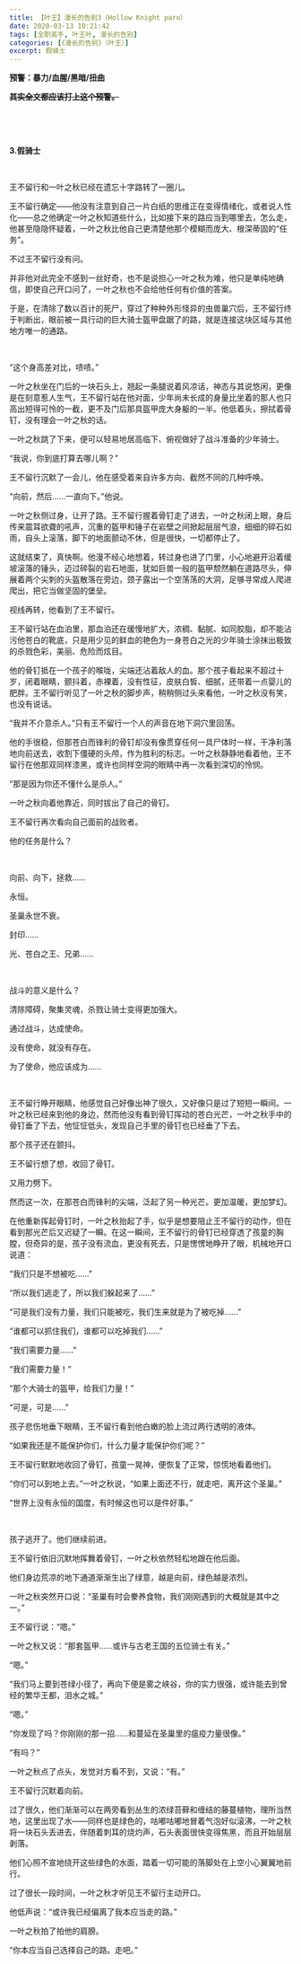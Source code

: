```yaml
---
title: 【叶王】漫长的告别3（Hollow Knight paro）
date: 2020-03-13 10:21:42
tags: [全职高手, 叶王叶, 漫长的告别]
categories: [《漫长的告别》（叶王）]
excerpt: 假骑士
---
```


<p><strong>预警：暴力/血腥/黑暗/扭曲</strong></p> 
<p><strong><span style="text-decoration:line-through;"  >其实全文都应该打上这个预警。</span></strong></p> 
<p><br /></p> 
<p><br /></p> 
<p><strong>3.假骑士</strong></p> 
<p><br /></p> 
<p>王不留行和一叶之秋已经在遗忘十字路转了一圈儿。</p> 
<p>王不留行确定——他没有注意到自己一片白纸的思维正在变得情绪化，或者说人性化——总之他确定一叶之秋知道些什么，比如接下来的路应当到哪里去，怎么走，他甚至隐隐怀疑着，一叶之秋比他自己更清楚他那个模糊而庞大、根深蒂固的“任务”。</p> 
<p>不过王不留行没有问。</p> 
<p>并非他对此完全不感到一丝好奇，也不是说担心一叶之秋为难，他只是单纯地确信，即使自己开口问了，一叶之秋也不会给他任何有价值的答案。</p> 
<p>于是，在清除了数以百计的死尸，穿过了种种外形怪异的虫兽巢穴后，王不留行终于判断出，眼前被一具行动的巨大骑士盔甲盘踞了的路，就是连接这块区域与其他地方唯一的通路。</p> 
<p>&nbsp;</p> 
<p>“这个身高差对比，啧啧。”</p> 
<p>一叶之秋坐在门后的一块石头上，翘起一条腿说着风凉话，神态与其说悠闲，更像是在刻意惹人生气，王不留行站在他对面，少年尚未长成的身量比坐着的那人也只高出短得可怜的一截，更不及门后那具盔甲庞大身躯的一半。他低着头，擦拭着骨钉，没有理会一叶之秋的话。</p> 
<p>一叶之秋跳了下来，便可以轻易地居高临下、俯视做好了战斗准备的少年骑士。</p> 
<p>“我说，你到底打算去哪儿啊？”</p> 
<p>王不留行沉默了一会儿，他在感受着来自许多方向、截然不同的几种呼唤。</p> 
<p>“向前，然后……一直向下。”他说。</p> 
<p>一叶之秋侧过身，让开了路。王不留行握着骨钉走了进去，一叶之秋闭上眼，身后传来震耳欲聋的吼声，沉重的盔甲和锤子在岩壁之间掀起层层气浪，细细的碎石如雨，自头上滚落，脚下的地面颤动不休，但是很快，一切都停止了。</p> 
<p>这就结束了，真快啊。他漫不经心地想着，转过身也进了门里，小心地避开沿着缓坡滚落的锤头，迈过碎裂的岩石地面，犹如巨兽一般的盔甲颓然躺在道路尽头，伸展着两个尖刺的头盔散落在旁边，颈子露出一个空荡荡的大洞，足够寻常成人爬进爬出，把它当做坚固的堡垒。</p> 
<p>视线再转，他看到了王不留行。</p> 
<p>王不留行站在血泊里，那血泊还在缓慢地扩大，浓稠、黏腻、如同胶脂，却不能沾污他苍白的靴底，只是用少见的鲜血的艳色为一身苍白之光的少年骑士涂抹出极致的杀戮色彩，美丽、危险而炫目。</p> 
<p>他的骨钉抵在一个孩子的喉咙，尖端还沾着敌人的血。那个孩子看起来不超过十岁，闭着眼睛，颤抖着，赤裸着，没有性征，皮肤白皙、细腻，还带着一点婴儿的肥胖。王不留行听见了一叶之秋的脚步声，稍稍侧过头来看他，一叶之秋没有笑，也没有说话。</p> 
<p>“我并不介意杀人。”只有王不留行一个人的声音在地下洞穴里回荡。</p> 
<p>他的手很稳，但那苍白而锋利的骨钉却没有像贯穿任何一具尸体时一样，干净利落地向前送去，收割下僵硬的头颅，作为胜利的标志。一叶之秋静静地看着他，王不留行在他那双同样漆黑，或许也同样空洞的眼睛中再一次看到深切的怜悯。</p> 
<p>“那是因为你还不懂什么是杀人。”</p> 
<p>一叶之秋向着他靠近，同时拔出了自己的骨钉。</p> 
<p>王不留行再次看向自己面前的战败者。</p> 
<p>他的任务是什么？</p> 
<p>&nbsp;</p> 
<p>向前、向下，拯救……</p> 
<p>永恒。</p> 
<p>圣巢永世不衰。</p> 
<p>封印……</p> 
<p>光、苍白之王、兄弟……</p> 
<p>&nbsp;</p> 
<p>战斗的意义是什么？</p> 
<p>清除障碍，聚集灵魂，杀戮让骑士变得更加强大。</p> 
<p>通过战斗，达成使命。</p> 
<p>没有使命，就没有存在。</p> 
<p>为了使命，他应该成为……</p> 
<p>&nbsp;</p> 
<p>王不留行睁开眼睛，他感觉自己好像出神了很久，又好像只是过了短短一瞬间。一叶之秋已经来到他的身边，然而他没有看到骨钉挥动的苍白光芒，一叶之秋手中的骨钉垂了下去，他怔怔低头，发现自己手里的骨钉也已经垂了下去。</p> 
<p>那个孩子还在颤抖。</p> 
<p>王不留行想了想，收回了骨钉。</p> 
<p>又用力劈下。</p> 
<p>然而这一次，在那苍白而锋利的尖端，泛起了另一种光芒。更加温暖，更加梦幻。</p> 
<p>在他重新挥起骨钉时，一叶之秋抬起了手，似乎是想要阻止王不留行的动作，但在看到那光芒后又迟疑了一瞬。在这一瞬间，王不留行的骨钉已经穿透了孩童的胸膛，但奇异的是，孩子没有流血，更没有死去，只是愣愣地睁开了眼，机械地开口说道：</p> 
<p>“我们只是不想被吃……”</p> 
<p>“所以我们逃走了，所以我们躲起来了……”</p> 
<p>“可是我们没有力量，我们只能被吃，我们生来就是为了被吃掉……”</p> 
<p>“谁都可以抓住我们，谁都可以吃掉我们……”</p> 
<p>“我们需要力量……”</p> 
<p>“我们需要力量！”</p> 
<p>“那个大骑士的盔甲，给我们力量！”</p> 
<p>“可是，可是……”</p> 
<p>孩子悲伤地垂下眼睛，王不留行看到他白嫩的脸上流过两行透明的液体。</p> 
<p>“如果我还是不能保护你们，什么力量才能保护你们呢？”</p> 
<p>王不留行默默地收回了骨钉，孩童一晃神，便恢复了正常，惊慌地看着他们。</p> 
<p>“你们可以到地上去。”一叶之秋说，“如果上面还不行，就走吧，离开这个圣巢。”</p> 
<p>“世界上没有永恒的国度，有时候这也可以是件好事。”</p> 
<p>&nbsp;</p> 
<p>孩子逃开了。他们继续前进。</p> 
<p>王不留行依旧沉默地挥舞着骨钉，一叶之秋依然轻松地跟在他后面。</p> 
<p>他们身边荒凉的地下通道渐渐生出了绿意，越是向前，绿色越是浓烈。</p> 
<p>一叶之秋突然开口说：“圣巢有时会豢养食物，我们刚刚遇到的大概就是其中之一。”</p> 
<p>王不留行说：“嗯。”</p> 
<p>一叶之秋又说：“那套盔甲……或许与古老王国的五位骑士有关。”</p> 
<p>“嗯。”</p> 
<p>“我们马上要到苍绿小径了，再向下便是雾之峡谷，你的实力很强，或许能去到曾经的繁华王都，泪水之城。”</p> 
<p>“嗯。”</p> 
<p>“你发现了吗？你刚刚的那一招……和蔓延在圣巢里的瘟疫力量很像。”</p> 
<p>“有吗？”</p> 
<p>一叶之秋点了点头，发觉对方看不到，又说：“有。”</p> 
<p>王不留行沉默着向前。</p> 
<p>过了很久，他们渐渐可以在两旁看到丛生的浓绿苔藓和缠结的藤蔓植物，理所当然地，这里出现了水——同样也是绿色的，咕嘟咕嘟地冒着气泡好似滚沸，一叶之秋将一块石头丢进去，伴随着刺耳的烧灼声，石头表面很快变得焦黑，而且开始层层剥落。</p> 
<p>他们心照不宣地绕开这些绿色的水面，踏着一切可能的落脚处在上空小心翼翼地前行。</p> 
<p>过了很长一段时间，一叶之秋才听见王不留行主动开口。</p> 
<p>他低声说：“或许我已经偏离了我本应当走的路。”</p> 
<p>一叶之秋拍了拍他的肩膀。</p> 
<p>“你本应当自己选择自己的路。走吧。”</p> 
<p><br /></p>